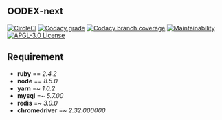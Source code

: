 OODEX-next
---

[![CircleCI](https://img.shields.io/circleci/project/github/MaxMEllon/oodex-next/master.svg?style=flat-square&label=Circle%20CI)](https://circleci.com/gh/MaxMEllon/oodex-next)
[![Codacy grade](https://img.shields.io/codacy/grade/f8b4978fd13a47c8873c14d3746ef068/master.svg?style=flat-square)](https://www.codacy.com/app/MaxMEllon/oodex-next/dashboard)
[![Codacy branch coverage](https://img.shields.io/codacy/coverage/f8b4978fd13a47c8873c14d3746ef068/master.svg?style=flat-square)](https://www.codacy.com/app/MaxMEllon/oodex-next/files)
[![Maintainability](https://api.codeclimate.com/v1/badges/c49dd95870860eba5fad/maintainability)](https://codeclimate.com/github/MaxMEllon/oodex-next/maintainability)
[![APGL-3.0 License](https://img.shields.io/badge/license-APGL--3.0-blue.svg?style=flat-square)](LICENSE)

Requirement
---

- **ruby** == *2.4.2*
- **node** == *8.5.0*
- **yarn** =~ *1.0.2*
- **mysql** =~ *5.7.00*
- **redis** =~ *3.0.0*
- **chromedriver** =~ *2.32.000000*

